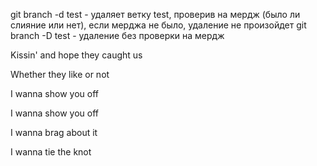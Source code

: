 git branch -d test - удаляет ветку test, проверив на мердж (было ли слияние или нет), если мерджа не было, удаление не произойдет
git branch -D test - удаление без проверки на мердж

Kissin' and hope they caught us

Whether they like or not 

I wanna show you off

I wanna show you off 

I wanna brag about it 

I wanna tie the knot 